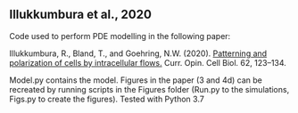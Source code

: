 ## Illukkumbura et al., 2020

Code used to perform PDE modelling in the following paper: 

Illukkumbura, R., Bland, T., and Goehring, N.W. (2020). [Patterning and polarization of cells by intracellular flows.](https://www.sciencedirect.com/science/article/abs/pii/S0955067419300924?via=ihub) 
Curr. Opin. Cell Biol. 62, 123–134.

Model.py contains the model. Figures in the paper (3 and 4d) can be recreated by running scripts in the Figures folder 
(Run.py to the simulations, Figs.py to create the figures).
Tested with Python 3.7
